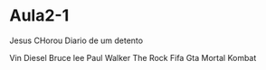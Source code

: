 # Aula2-1

Jesus CHorou 
Diario de um detento


Vin Diesel
Bruce lee
Paul Walker
The Rock
Fifa 
Gta
Mortal Kombat


